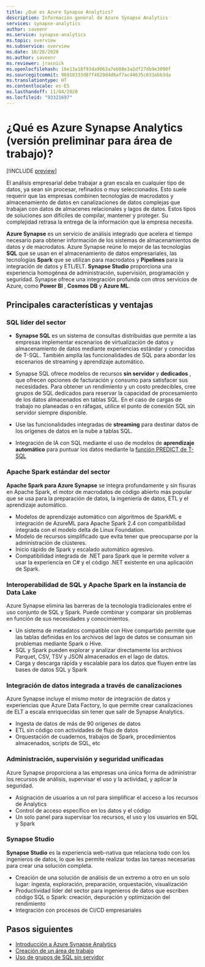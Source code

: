 ```yaml
---
title: ¿Qué es Azure Synapse Analytics?
description: Información general de Azure Synapse Analytics
services: synapse-analytics
author: saveenr
ms.service: synapse-analytics
ms.topic: overview
ms.subservice: overview
ms.date: 10/28/2020
ms.author: saveenr
ms.reviewer: jrasnick
ms.openlocfilehash: 16e13a18f93da9063a7eb08e3a2df27db9e3090f
ms.sourcegitcommit: 96918333d87f4029d4d6af7ac44635c833abb3da
ms.translationtype: HT
ms.contentlocale: es-ES
ms.lasthandoff: 11/04/2020
ms.locfileid: "93321697"
---
```

# <a name="what-is-azure-synapse-analytics-workspaces-preview"></a>¿Qué es Azure Synapse Analytics (versión preliminar para área de trabajo)?

[!INCLUDE [preview](includes/note-preview.md)]

El análisis empresarial debe trabajar a gran escala en cualquier tipo de datos, ya sean sin procesar, refinados o muy seleccionados. Esto suele requerir que las empresas combinen tecnologías de macrodatos y almacenamiento de datos en canalizaciones de datos complejas que trabajan con datos de almacenes relacionales y lagos de datos. Estos tipos de soluciones son difíciles de compilar, mantener y proteger. Su complejidad retrasa la entrega de la información que la empresa necesita.

**Azure Synapse** es un servicio de análisis integrado que acelera el tiempo necesario para obtener información de los sistemas de almacenamientos de datos y de macrodatos. Azure Synapse reúne lo mejor de las tecnologías **SQL** que se usan en el almacenamiento de datos empresariales, las tecnologías **Spark** que se utilizan para macrodatos y **Pipelines** para la integración de datos y ETL/ELT. **Synapse Studio** proporciona una experiencia homogénea de administración, supervisión, programación y seguridad. Synapse ofrece una integración profunda con otros servicios de Azure, como **Power BI** , **Cosmos DB** y **Azure ML**.

## <a name="key-features--benefits"></a>Principales características y ventajas

### <a name="industry-leading-sql"></a>SQL líder del sector

* **Synapse SQL** es un sistema de consultas distribuidas que permite a las empresas implementar escenarios de virtualización de datos y almacenamiento de datos mediante experiencias estándar y conocidas de T-SQL. También amplía las funcionalidades de SQL para abordar los escenarios de streaming y aprendizaje automático.

* Synapse SQL ofrece modelos de recursos **sin servidor** y **dedicados** , que ofrecen opciones de facturación y consumo para satisfacer sus necesidades. Para obtener un rendimiento y un costo predecibles, cree grupos de SQL dedicados para reservar la capacidad de procesamiento de los datos almacenados en tablas SQL. En el caso de cargas de trabajo no planeadas o en ráfagas, utilice el punto de conexión SQL sin servidor siempre disponible.
* Use las funcionalidades integradas de **streaming** para destinar datos de los orígenes de datos en la nube a tablas SQL.
* Integración de IA con SQL mediante el uso de modelos de **aprendizaje automático** para puntuar los datos mediante la [función PREDICT de T-SQL](https://docs.microsoft.com/sql/t-sql/queries/predict-transact-sql?view=azure-sqldw-latest)

### <a name="industry-standard-apache-spark"></a>Apache Spark estándar del sector

**Apache Spark para Azure Synapse** se integra profundamente y sin fisuras en Apache Spark, el motor de macrodatos de código abierto más popular que se usa para la preparación de datos, la ingeniería de datos, ETL y el aprendizaje automático.

* Modelos de aprendizaje automático con algoritmos de SparkML e integración de AzureML para Apache Spark 2.4 con compatibilidad integrada con el modelo delta de Linux Foundation.
* Modelo de recursos simplificado que evita tener que preocuparse por la administración de clústeres.
* Inicio rápido de Spark y escalado automático agresivo.
* Compatibilidad integrada de .NET para Spark que le permite volver a usar la experiencia en C# y el código .NET existente en una aplicación de Spark.

### <a name="interop-of-sql-and-apache-spark-on-your-data-lake"></a>Interoperabilidad de SQL y Apache Spark en la instancia de Data Lake

Azure Synapse elimina las barreras de la tecnología tradicionales entre el uso conjunto de SQL y Spark. Puede combinar y comparar sin problemas en función de sus necesidades y conocimientos.

* Un sistema de metadatos compatible con Hive compartido permite que las tablas definidas en los archivos del lago de datos se consuman sin problemas mediante Spark o Hive.
* SQL y Spark pueden explorar y analizar directamente los archivos Parquet, CSV, TSV y JSON almacenados en el lago de datos.
* Carga y descarga rápida y escalable para los datos que fluyen entre las bases de datos SQL y Spark

### <a name="built-in-data-integration-via-pipelines"></a>Integración de datos integrada a través de canalizaciones

Azure Synapse incluye el mismo motor de integración de datos y experiencias que Azure Data Factory, lo que permite crear canalizaciones de ELT a escala enriquecidas sin tener que salir de Synapse Analytics.

* Ingesta de datos de más de 90 orígenes de datos
* ETL sin código con actividades de flujo de datos
* Orquestación de cuadernos, trabajos de Spark, procedimientos almacenados, scripts de SQL, etc

### <a name="unified-management-monitoring-and-security"></a>Administración, supervisión y seguridad unificadas

Azure Synapse proporciona a las empresas una única forma de administrar los recursos de análisis, supervisar el uso y la actividad, y aplicar la seguridad.

* Asignación de usuarios a un rol para simplificar el acceso a los recursos de Analytics
* Control de acceso específico en los datos y el código
* Un solo panel para supervisar los recursos, el uso y los usuarios en SQL y Spark

### <a name="synapse-studio"></a>Synapse Studio

**Synapse Studio** es la experiencia web-nativa que relaciona todo con los ingenieros de datos, lo que les permite realizar todas las tareas necesarias para crear una solución completa.

* Creación de una solución de análisis de un extremo a otro en un solo lugar: ingesta, exploración, preparación, orquestación, visualización
* Productividad líder del sector para ingenieros de datos que escriben código SQL o Spark: creación, depuración y optimización del rendimiento
* Integración con procesos de CI/CD empresariales

## <a name="next-steps"></a>Pasos siguientes

* [Introducción a Azure Synapse Analytics](get-started.md)
* [Creación de un área de trabajo](quickstart-create-workspace.md)
* [Uso de grupos de SQL sin servidor](quickstart-sql-on-demand.md)
